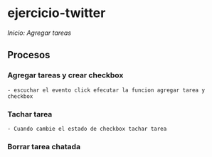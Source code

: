 # ejercicio-twitter
*Inicio: Agregar tareas*
## Procesos
### Agregar tareas y crear checkbox
    - escuchar el evento click efecutar la funcion agregar tarea y checkbox
### Tachar tarea
    - Cuando cambie el estado de checkbox tachar tarea
### Borrar tarea chatada
    